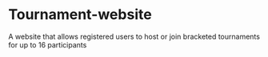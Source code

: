 # Tournament-website
A website that allows registered users to host or join bracketed tournaments for up to 16 participants
